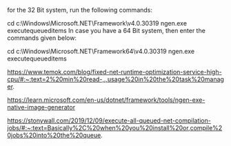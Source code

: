 for the 32 Bit system, run the following commands:

cd c:\Windows\Microsoft.NET\Framework\v4.0.30319
ngen.exe executequeueditems
In case you have a 64 Bit system, then enter the commands given below:

cd c:\Windows\Microsoft.NET\Framework64\v4.0.30319
ngen.exe executequeueditems

https://www.temok.com/blog/fixed-net-runtime-optimization-service-high-cpu/#:~:text=2%20min%20read-,.,usage%20in%20the%20task%20manager.

https://learn.microsoft.com/en-us/dotnet/framework/tools/ngen-exe-native-image-generator

https://stonywall.com/2019/12/09/execute-all-queued-net-compilation-jobs/#:~:text=Basically%2C%20when%20you%20install%20or,compile%20jobs%20into%20the%20queue.
